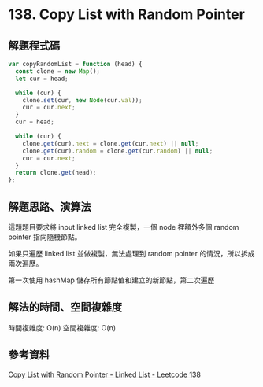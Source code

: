 # 138. Copy List with Random Pointer

## 解題程式碼

```javascript
var copyRandomList = function (head) {
  const clone = new Map();
  let cur = head;

  while (cur) {
    clone.set(cur, new Node(cur.val));
    cur = cur.next;
  }
  cur = head;

  while (cur) {
    clone.get(cur).next = clone.get(cur.next) || null;
    clone.get(cur).random = clone.get(cur.random) || null;
    cur = cur.next;
  }
  return clone.get(head);
};
```

## 解題思路、演算法

這題題目要求將 input linked list 完全複製，一個 node 裡額外多個 random pointer 指向隨機節點。

如果只遍歷 linked list 並做複製，無法處理到 random pointer 的情況，所以拆成兩次遍歷。

第一次使用 hashMap 儲存所有節點值和建立的新節點，第二次遍歷

## 解法的時間、空間複雜度

時間複雜度: O(n)
空間複雜度: O(n)

## 參考資料

[Copy List with Random Pointer - Linked List - Leetcode 138](https://youtu.be/5Y2EiZST97Y)
